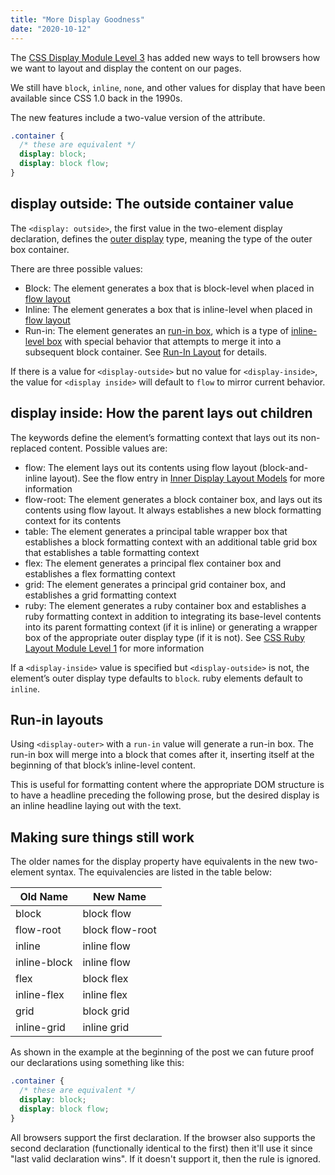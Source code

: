 ```yaml
---
title: "More Display Goodness"
date: "2020-10-12"
---
```


The [CSS Display Module Level 3](https://www.w3.org/TR/css-display-3/) has added new ways to tell browsers how we want to layout and display the content on our pages.

We still have `block`, `inline`, `none`, and other values for display that have been available since CSS 1.0 back in the 1990s.

The new features include a two-value version of the attribute.

```css
.container {
  /* these are equivalent */
  display: block;
  display: block flow;
}
```

## display outside: The outside container value

The `<display: outside>`, the first value in the two-element display declaration, defines the [outer display](https://www.w3.org/TR/css-display-3/#outer-role) type, meaning the type of the outer box container.

There are three possible values:

- Block: The element generates a box that is block-level when placed in [flow layout](https://www.w3.org/TR/css-display-3/#flow-layout)
- Inline: The element generates a box that is inline-level when placed in [flow layout](https://www.w3.org/TR/css-display-3/#flow-layout)
- Run-in: The element generates an [run-in box](https://www.w3.org/TR/css-display-3/#run-in), which is a type of [inline-level box](https://www.w3.org/TR/css-display-3/#inline-level-box) with special behavior that attempts to merge it into a subsequent block container. See [Run-In Layout](https://www.w3.org/TR/css-display-3/#run-in-layout) for details.

If there is a value for `<display-outside>` but no value for `<display-inside>`, the value for `<display inside>` will default to `flow` to mirror current behavior.

## display inside: How the parent lays out children

The [<display-inside>](https://www.w3.org/TR/css-display-3/#inner-model) keywords define the element’s formatting context that lays out its non-replaced content. Possible values are:

- flow: The element lays out its contents using flow layout (block-and-inline layout). See the flow entry in [Inner Display Layout Models](https://www.w3.org/TR/css-display-3/#inner-model) for more information
- flow-root: The element generates a block container box, and lays out its contents using flow layout. It always establishes a new block formatting context for its contents
- table: The element generates a principal table wrapper box that establishes a block formatting context with an additional table grid box that establishes a table formatting context
- flex: The element generates a principal flex container box and establishes a flex formatting context
- grid: The element generates a principal grid container box, and establishes a grid formatting context
- ruby: The element generates a ruby container box and establishes a ruby formatting context in addition to integrating its base-level contents into its parent formatting context (if it is inline) or generating a wrapper box of the appropriate outer display type (if it is not). See [CSS Ruby Layout Module Level 1](https://www.w3.org/TR/css-ruby-1/) for more information

If a `<display-inside>` value is specified but `<display-outside>` is not, the element’s outer display type defaults to `block`. ruby elements default to `inline`.

## Run-in layouts

Using `<display-outer>` with a `run-in` value will generate a run-in box. The run-in box will merge into a block that comes after it, inserting itself at the beginning of that block’s inline-level content.

This is useful for formatting content where the appropriate DOM structure is to have a headline preceding the following prose, but the desired display is an inline headline laying out with the text.

## Making sure things still work

The older names for the display property have equivalents in the new two-element syntax. The equivalencies are listed in the table below:

| Old Name | New Name |
| --- | --- |
| block | block flow |
| flow-root | block flow-root |
| inline | inline flow |
| inline-block | inline flow |
| flex | block flex |
| inline-flex | inline flex |
| grid | block grid |
| inline-grid | inline grid |

As shown in the example at the beginning of the post we can future proof our declarations using something like this:

```css
.container {
  /* these are equivalent */
  display: block;
  display: block flow;
}
```

All browsers support the first declaration. If the browser also supports the second declaration (functionally identical to the first) then it'll use it since "last valid declaration wins". If it doesn't support it, then the rule is ignored.
